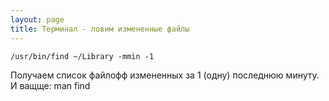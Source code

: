 ```yaml
---
layout: page
title: Терминал - ловим измененные файлы
---
```


```shell
/usr/bin/find ~/Library -mmin -1 
```
Получаем cписок файлофф измененных за 1 (одну) последнюю минуту. И ващще: man find
